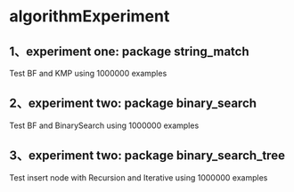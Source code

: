 # algorithmExperiment
 ## 1、experiment one: package string_match
 Test BF and KMP using 1000000 examples
 ## 2、experiment two: package binary_search
 Test BF and BinarySearch using 1000000 examples
 ## 3、experiment two: package binary_search_tree
 Test insert node with Recursion and Iterative using 1000000 examples
